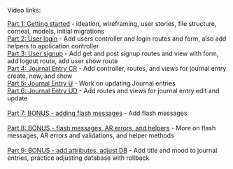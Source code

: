 Video links:

[Part 1: Getting started] - ideation, wireframing, user stories, file structure, corneal, models, initial migrations <br>
[Part 2: User login] - Add users controller and login routes and form, also add helpers to application controller
<br>
[Part 3: User signup] - Add get and post signup routes and view with form, add logout route, add user show route <br>
[Part 4: Journal Entry CR] - Add controller, routes, and views for journal entry create, new, and show <br>
[Part 5: Journal Entry U] - Work on updating Journal entries <br>
[Part 6: Journal Entry UD] - Add routes and views for journal entry edit and update <br><br>
[Part 7: BONUS - adding flash messages] - Add flash messages <br><br>
[Part 8: BONUS - flash messages, AR errors, and helpers] - More on flash messages, AR errors and validations, and helper methods<br><br>
[Part 9: BONUS - add attributes, adjust DB] - Add title and mood to journal entries, practice adjusting database with rollback<br><br>

[Part 1: Getting Started]:https://youtu.be/y5XHoP5qwfY
[Part 2: User login]:https://youtu.be/U5glnUNaJPs
[Part 3: User signup]:https://youtu.be/Xc02QEeYrcs
[Part 4: Journal Entry CR]:https://youtu.be/PXmnoCIcH7w
[Part 5: Journal Entry U]:https://youtu.be/3-LyguyWNDQ
[Part 6: Journal Entry UD]:https://youtu.be/uW0LVCvkIYM
[Part 7: BONUS - adding flash messages]:https://youtu.be/H2V22MYhPGw
[Part 8: BONUS - flash messages, AR errors, and helpers]:https://youtu.be/Y4M-7430ucM
[Part 9: BONUS - add attributes, adjust DB]:https://youtu.be/2oJ8khqXKpk
